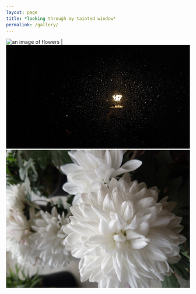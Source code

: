 ```yaml
---
layout: page
title: *looking through my tainted window*
permalink: /gallery/
---
```


![an image of flowers](images/20230516_182936.jpg)   |  ![lamp in night](images/20230724_203442.jpg)  
![flowers](images/IMG_20220125_150944.jpg)
